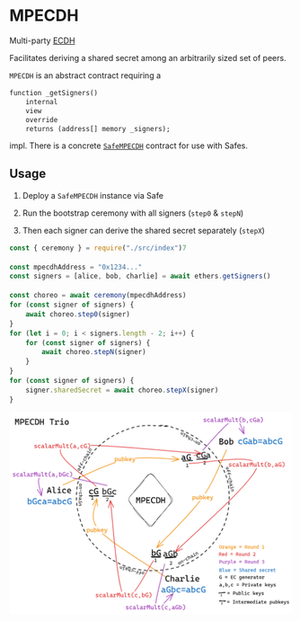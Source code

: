 # MPECDH

Multi-party [ECDH](https://en.wikipedia.org/wiki/Diffie%E2%80%93Hellman_key_exchange#Operation_with_more_than_two_parties
)

Facilitates deriving a shared secret among an arbitrarily sized set of peers. 

`MPECDH` is an abstract contract requiring a 

```sol
function _getSigners()
    internal
    view
    override
    returns (address[] memory _signers);
```

impl. There is a concrete [`SafeMPECDH`](./src/SafeMPECDH.sol) contract for use with Safes.

## Usage

1. Deploy a `SafeMPECDH` instance via Safe

2. Run the bootstrap ceremony with all signers (`step0` & `stepN`)

3. Then each signer can derive the shared secret separately (`stepX`)

```js
const { ceremony } = require("./src/index")7

const mpecdhAddress = "0x1234..."
const signers = [alice, bob, charlie] = await ethers.getSigners()

const choreo = await ceremony(mpecdhAddress)
for (const signer of signers) {
    await choreo.step0(signer)
}
for (let i = 0; i < signers.length - 2; i++) {
    for (const signer of signers) {
        await choreo.stepN(signer)
    }
}
for (const signer of signers) {
    signer.sharedSecret = await choreo.stepX(signer)
}
```

![MPECDH Trio](./MPECDH.png)

